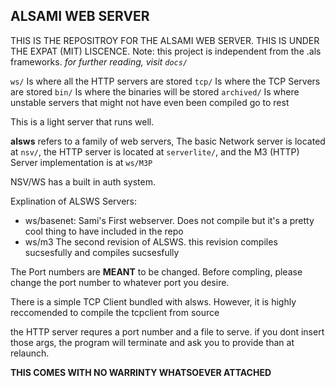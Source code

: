 ## ALSAMI WEB SERVER
THIS IS THE REPOSITROY FOR THE ALSAMI WEB SERVER. THIS IS UNDER THE EXPAT (MIT) LISCENCE.
Note: this project is independent from the .als frameworks.
*for further reading, visit `docs/`*

`ws/` Is where all the HTTP servers are stored
`tcp/` Is where the TCP Servers are stored
`bin/` Is where the binaries will be stored
`archived/` Is where unstable servers that might not have even been compiled go to rest

This is a light server that runs well.

**alsws** refers to a family of web servers, The basic Network server is located at `nsv/`, the HTTP server is located at `serverlite/`, and the M3 (HTTP) Server implementation is at `ws/M3P`

NSV/WS has a built in auth system.

Explination of ALSWS Servers:
* ws/basenet: Sami's First webserver. Does not compile but it's a pretty cool thing to have included in the repo
* ws/m3 The second revision of ALSWS. this revision compiles sucsesfully and compiles sucsesfully


The Port numbers are **MEANT** to be changed. Before compling, please change the port number to whatever port you desire. 

There is a simple TCP Client bundled with alsws. However, it is highly reccomended to compile the tcpclient from source

the HTTP server requres a port number and a file to serve. if you dont insert those args, the program will terminate and ask you to provide than at relaunch.

**THIS COMES WITH NO WARRINTY WHATSOEVER ATTACHED**
